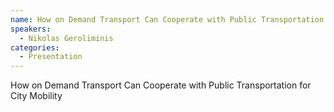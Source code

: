 ```yaml
--- 
name: How on Demand Transport Can Cooperate with Public Transportation for City Mobility
speakers: 
  - Nikolas Geroliminis
categories:
  - Presentation
---
```


How on Demand Transport Can Cooperate with Public Transportation for City Mobility